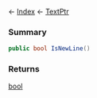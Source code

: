 ← [Index](Api-Index) ← [TextPtr](VRage.Game.ModAPI.Ingame.Utilities.TextPtr)

### Summary

```csharp
public bool IsNewLine()
```

### Returns

[bool](https://docs.microsoft.com/en-us/dotnet/api/system.boolean?view=netframework-4.6)

